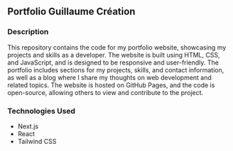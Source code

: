 ## Portfolio Guillaume Création

### Description

This repository contains the code for my portfolio website, showcasing my projects and skills as a developer. The website is built using HTML, CSS, and JavaScript, and is designed to be responsive and user-friendly.
The portfolio includes sections for my projects, skills, and contact information, as well as a blog where I share my thoughts on web development and related topics.
The website is hosted on GitHub Pages, and the code is open-source, allowing others to view and contribute to the project.

### Technologies Used

- Next.js
- React
- Tailwind CSS
